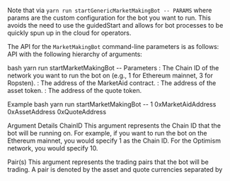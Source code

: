 Note that via `yarn run startGenericMarketMakingBot -- PARAMS` where params are the custom configuration for the bot you want to run. This avoids the need to use the guidedStart and allows for bot processes to be quickly spun up in the cloud for operators.

The API for the `MarketMakingBot` command-line parameters is as follows:
API with the following hierarchy of arguments:

bash
yarn run startMarketMakingBot -- <chainId> <marketAidContractAddress> <asset> <quote>
Parameters
<chainId>: The Chain ID of the network you want to run the bot on (e.g., 1 for Ethereum mainnet, 3 for Ropsten).
<marketAidContractAddress>: The address of the MarketAid contract.
<asset>: The address of the asset token.
<quote>: The address of the quote token.

Example
bash
yarn run startMarketMakingBot -- 1 0xMarketAidAddress 0xAssetAddress 0xQuoteAddress

Argument Details
ChainID
This argument represents the Chain ID that the bot will be running on. For example, if you want to run the bot on the Ethereum mainnet, you would specify 1 as the Chain ID. For the Optimism network, you would specify 10.

Pair(s)
This argument represents the trading pairs that the bot will be trading. A pair is denoted by the asset and quote currencies separated by




